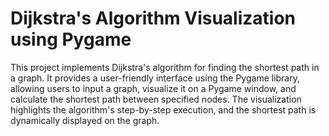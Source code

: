 # Dijkstra's Algorithm Visualization using Pygame

This project implements Dijkstra's algorithm for finding the shortest path in a graph. It provides a user-friendly interface using the Pygame library, allowing users to input a graph, visualize it on a Pygame window, and calculate the shortest path between specified nodes. The visualization highlights the algorithm's step-by-step execution, and the shortest path is dynamically displayed on the graph.

